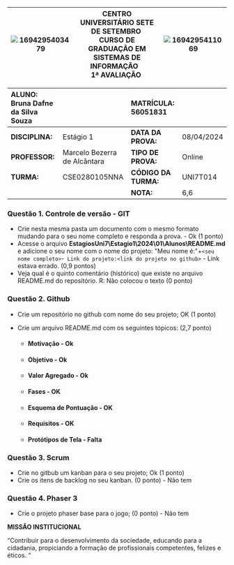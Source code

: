 |![1694295403479](image/1694295403479.png)| **CENTRO UNIVERSITÁRIO SETE DE SETEMBRO**  <br />CURSO DE GRADUAÇÃO EM SISTEMAS DE INFORMAÇÃO   <br />1ª AVALIAÇÃO  | ![1694295411069](image/1694295411069.png) |
| ------------------------------------------------------------- | ------------------------------------------------------------------------------------------------------------------------------------- | --------------------------------------- |

| **ALUNO:**   Bruna Dafne da Silva Souza   |                               | **MATRÍCULA:**  56051831     |            |
| :-------------------- | ----------------------------- | :-------------------------- | ---------- |
| **DISCIPLINA:** | Estágio 1                    | **DATA DA PROVA:**    | 08/04/2024 |
| **PROFESSOR:**  | Marcelo Bezerra de Alcântara | **TIPO DE PROVA:**    | Online     |
| **TURMA:**      | CSE0280105NNA                 | **CÓDIGO DA TURMA:** | UNI7T014   |
|                       |                               | **NOTA:**             | 6,6 |

### **Questão 1.** Controle de versão - GIT

- Crie nesta mesma pasta um documento com o mesmo formato mudando para o seu nome completo e responda a prova. - Ok (1 ponto)
- Acesse o arquivo **EstagiosUni7\Estagio1\2024\01\Alunos\README.md** e adicione o seu nome com o nome do projeto: "Meu nome é:"+`<seu nome completo>`-` Link do projeto:<link do projeto no github>` - Link estava errado. (0,9 pontos)
- Veja qual é o quinto comentário (histórico) que existe no arquivo README.md do repositório.
  R: Não colocou o texto (0 ponto)

### **Questão 2.** Github

- Crie um repositório no github com nome do seu projeto; OK (1 ponto)
- Crie um arquivo README.md com os seguintes tópicos: (2,7 ponto)

  - #### Motivação - Ok
  - #### Objetivo - Ok
  - #### Valor Agregado - Ok
  - #### Fases - OK
  - #### Esquema de Pontuação - OK
  - #### Requisitos - OK
  - #### Protótipos de Tela - Falta

### **Questão 3.** Scrum

- Crie no gitbub um kanban para o seu projeto; Ok (1 ponto)
- Crie os itens de backlog no seu kanban. (0 ponto) - Não tem

### **Questão 4.** Phaser 3

* Crie o projeto phaser base para o jogo; (0 ponto) - Não tem

**MISSÃO INSTITUCIONAL**

“Contribuir para o desenvolvimento da sociedade, educando para a cidadania, propiciando a formação de profissionais competentes, felizes e éticos. “
